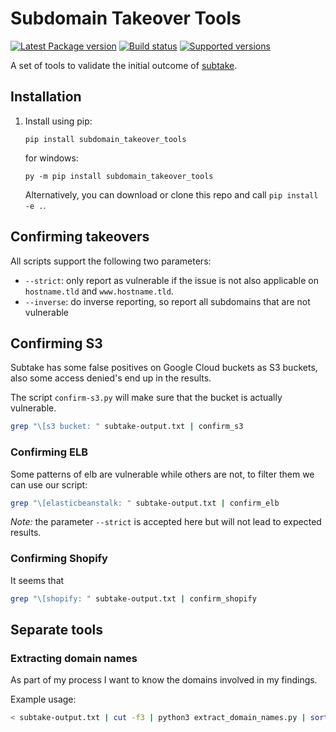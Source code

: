 # Subdomain Takeover Tools

[![Latest Package version](https://badge.fury.io/py/subdomain_takeover_tools.svg)](https://badge.fury.io/py/subdomain_takeover_tools)
[![Build status](https://img.shields.io/pypi/status/subdomain_takeover_tools.svg?maxAge=2592000)](https://pypi.python.org/pypi/subdomain_takeover_tools)
[![Supported versions](https://img.shields.io/pypi/pyversions/subdomain_takeover_tools.svg?maxAge=2592000)](https://pypi.python.org/pypi/subdomain_takeover_tools)

A set of tools to validate the initial outcome of [subtake](https://github.com/jakejarvis/subtake).

## Installation

1. Install using pip:

   ``pip install subdomain_takeover_tools``

   for windows:

   ``py -m pip install subdomain_takeover_tools``

   Alternatively, you can download or clone this repo and call ``pip install -e .``.

## Confirming takeovers

All scripts support the following two parameters:

- `--strict`:  only report as vulnerable if the issue is not also applicable on `hostname.tld` and `www.hostname.tld`.
- `--inverse`: do inverse reporting, so report all subdomains that are not vulnerable

## Confirming S3

Subtake has some false positives on Google Cloud buckets as S3 buckets, also some access denied's end up in the results.

The script `confirm-s3.py` will make sure that the bucket is actually vulnerable.

```bash
grep "\[s3 bucket: " subtake-output.txt | confirm_s3
```

### Confirming ELB

Some patterns of elb are vulnerable while others are not, to filter them we can use our script:

```bash
grep "\[elasticbeanstalk: " subtake-output.txt | confirm_elb
```

*Note:* the parameter `--strict` is accepted here but will not lead to expected results.

### Confirming Shopify

It seems that

```bash
grep "\[shopify: " subtake-output.txt | confirm_shopify
```

## Separate tools

### Extracting domain names

As part of my process I want to know the domains involved in my findings.

Example usage:

```bash
< subtake-output.txt | cut -f3 | python3 extract_domain_names.py | sort -u > involved.domains
```
